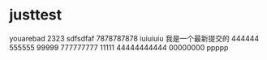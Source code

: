 # justtest
youarebad
2323
sdfsdfaf
7878787878
iuiuiuiu
我是一个最新提交的
444444
555555
99999
777777777
11111
44444444444
00000000
ppppp
